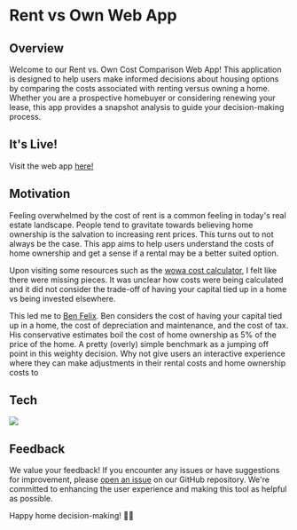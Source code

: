 # Rent vs Own Web App

## Overview

Welcome to our Rent vs. Own Cost Comparison Web App! This application is designed to help users make informed decisions about housing options by comparing the costs associated with renting versus owning a home. Whether you are a prospective homebuyer or considering renewing your lease, this app provides a snapshot analysis to guide your decision-making process.

## It's Live!

Visit the web app [here!](https://amplify.d35xku6dxohz72.amplifyapp.com/)

## Motivation

Feeling overwhelmed by the cost of rent is a common feeling in today's real estate landscape.
People tend to gravitate towards believing home ownership is the salvation to increasing rent prices.
This turns out to not always be the case.
This app aims to help users understand the costs of home ownership and get a sense if a rental may be a better suited option.

Upon visiting some resources such as the [wowa cost calculator](https://wowa.ca/calculators/rent-vs-buy-calculator), I felt like there were missing pieces. It was unclear how costs were being calculated and it did not consider the trade-off of having your capital tied up in a home vs being invested elsewhere.

This led me to [Ben Felix](https://www.pwlcapital.com/rent-or-own-your-home-5-rule/). Ben considers the cost of having your capital tied up in a home, the cost of depreciation and maintenance, and the cost of tax. His conservative estimates boil the cost of home ownership as 5% of the price of the home. A pretty (overly) simple benchmark as a jumping off point in this weighty decision. Why not give users an interactive experience where they can make adjustments in their rental costs and home ownership costs to

## Tech

![](https://skills.thijs.gg/icons?i=js,html,css,react)

## Feedback

We value your feedback! If you encounter any issues or have suggestions for improvement, please [open an issue](https://github.com/mkudrenecky/rent-vs-own-webapp/issues/new) on our GitHub repository. We're committed to enhancing the user experience and making this tool as helpful as possible.

Happy home decision-making! 🏡✨
